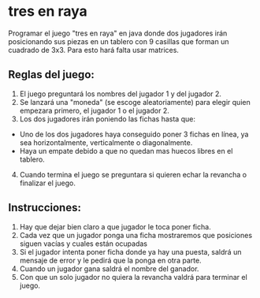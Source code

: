 # tres en raya

Programar el juego "tres en raya" en java donde dos jugadores irán posicionando sus piezas en un tablero con 9 casillas que forman un cuadrado de 3x3. Para esto hará falta usar matrices.

## Reglas del juego:

1. El juego preguntará los nombres del jugador 1 y del jugador 2.
2. Se lanzará una "moneda" (se escoge aleatoriamente) para elegir quien empezara primero, el jugador 1 o el jugador 2.
3. Los dos jugadores irán poniendo las fichas hasta que:
- Uno de los dos jugadores haya conseguido poner 3 fichas en línea, ya sea horizontalmente, verticalmente o diagonalmente.
- Haya un empate debido a que no quedan mas huecos libres en el tablero.
4. Cuando termina el juego se preguntara si quieren echar la revancha o finalizar el juego.


## Instrucciones:

1. Hay que dejar bien claro a que jugador le toca poner ficha.
2. Cada vez que un jugador ponga una ficha mostraremos que posiciones siguen vacías y cuales están ocupadas
3. Si el jugador intenta poner ficha donde ya hay una puesta, saldrá un mensaje de error y le pedirá que la ponga en otra parte.
4. Cuando un jugador gana saldrá el nombre del ganador.
5. Con que un solo jugador no quiera la revancha valdrá para terminar el juego.